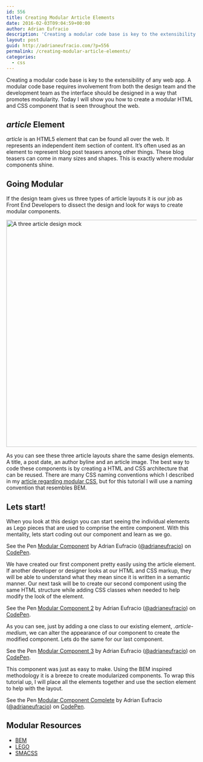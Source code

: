 ```yaml
---
id: 556
title: Creating Modular Article Elements
date: 2016-02-03T09:04:59+00:00
author: Adrian Eufracio
description: 'Creating a modular code base is key to the extensibility of any web app.  Using the BEM inspired methodology it is a breeze to create modularized components. Today I will show you how to create a modular HTML and CSS component that is seen throughout the web. '
layout: post
guid: http://adrianeufracio.com/?p=556
permalink: /creating-modular-article-elements/
categories:
  - css
---
```

Creating a modular code base is key to the extensibility of any web app. A modular code base requires involvement from both the design team and the development team as the interface should be designed in a way that promotes modularity. Today I will show you how to create a modular HTML and CSS component that is seen throughout the web. 

## <i class="code-term">article</i> Element

<i class="code-term">article</i> is an HTML5 element that can be found all over the web. It represents an independent item section of content. It&#8217;s often used as an element to represent blog post teasers among other things. These blog teasers can come in many sizes and shapes. This is exactly where modular components shine.

## Going Modular

If the design team gives us three types of article layouts it is our job as Front End Developers to dissect the design and look for ways to create modular components. 

<img src="http://adrianeufracio.com/wp-content/uploads/2016/02/modular-mock.jpg" alt="A three article design mock" width="1000" height="600" class="alignnone size-full wp-image-557" srcset="http://adrianeufracio.com/wp-content/uploads/2016/02/modular-mock-300x180.jpg 300w, http://adrianeufracio.com/wp-content/uploads/2016/02/modular-mock-768x461.jpg 768w, http://adrianeufracio.com/wp-content/uploads/2016/02/modular-mock-460x276.jpg 460w, http://adrianeufracio.com/wp-content/uploads/2016/02/modular-mock-240x144.jpg 240w, http://adrianeufracio.com/wp-content/uploads/2016/02/modular-mock.jpg 1000w" sizes="(max-width: 1000px) 100vw, 1000px" />

As you can see these three article layouts share the same design elements. A title, a post date, an author byline and an article image. The best way to code these components is by creating a HTML and CSS architecture that can be reused. There are many CSS naming conventions which I described in my <a href="http://adrianeufracio.com/go-modular-with-your-css/" target="_blank">article regarding modular CSS</a>, but for this tutorial I will use a naming convention that resembles BEM.

## Lets start!

When you look at this design you can start seeing the individual elements as Lego pieces that are used to comprise the entire component. With this mentality, lets start coding out our component and learn as we go.

<p data-height="400" data-theme-id="20621" data-slug-hash="vLazxj" data-default-tab="result" data-user="adrianeufracio" class='codepen'>
  See the Pen <a href='http://codepen.io/adrianeufracio/pen/vLazxj/'>Modular Component</a> by Adrian Eufracio (<a href='http://codepen.io/adrianeufracio'>@adrianeufracio</a>) on <a href='http://codepen.io'>CodePen</a>.
</p>



We have created our first component pretty easily using the article element. If another developer or designer looks at our HTML and CSS markup, they will be able to understand what they mean since it is written in a semantic manner. Our next task will be to create our second component using the same HTML structure while adding CSS classes when needed to help modify the look of the element.

<p data-height="400" data-theme-id="20621" data-slug-hash="obMaBm" data-default-tab="result" data-user="adrianeufracio" class='codepen'>
  See the Pen <a href='http://codepen.io/adrianeufracio/pen/obMaBm/'>Modular Component 2</a> by Adrian Eufracio (<a href='http://codepen.io/adrianeufracio'>@adrianeufracio</a>) on <a href='http://codepen.io'>CodePen</a>.
</p>



As you can see, just by adding a one class to our existing element, <i class="code-term">.article-medium</i>, we can alter the appearance of our component to create the modified component. Lets do the same for our last component.

<p data-height="350" data-theme-id="20621" data-slug-hash="GoBYYo" data-default-tab="result" data-user="adrianeufracio" class='codepen'>
  See the Pen <a href='http://codepen.io/adrianeufracio/pen/GoBYYo/'>Modular Component 3</a> by Adrian Eufracio (<a href='http://codepen.io/adrianeufracio'>@adrianeufracio</a>) on <a href='http://codepen.io'>CodePen</a>.
</p>



This component was just as easy to make. Using the BEM inspired methodology it is a breeze to create modularized components. To wrap this tutorial up, I will place all the elements together and use the section element to help with the layout.

<p data-height="500" data-theme-id="20621" data-slug-hash="mVjQwW" data-default-tab="result" data-user="adrianeufracio" class='codepen'>
  See the Pen <a href='http://codepen.io/adrianeufracio/pen/mVjQwW/'>Modular Component Complete</a> by Adrian Eufracio (<a href='http://codepen.io/adrianeufracio'>@adrianeufracio</a>) on <a href='http://codepen.io'>CodePen</a>.
</p>



## Modular Resources

  * <a href="https://en.bem.info/" target="_blank">BEM</a>
  * <a href="http://www.lego.com/en-us/" target="_blank">LEGO</a>
  * <a href="https://smacss.com/" target="_blank">SMACSS</a>